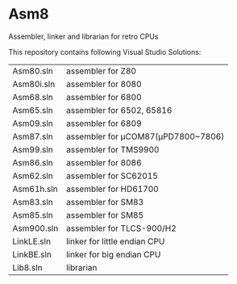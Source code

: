 Asm8
====

Assembler, linker and librarian for retro CPUs

This repository contains following Visual Studio Solutions:

|  |  |
| --- | --- |
|Asm80.sln|assembler for Z80|
|Asm80i.sln|assembler for 8080|
|Asm68.sln|assembler for 6800|
|Asm65.sln|assembler for 6502, 65816|
|Asm09.sln|assembler for 6809|
|Asm87.sln|assembler for μCOM87(μPD7800~7806)|
|Asm99.sln|assembler for TMS9900|
|Asm86.sln|assembler for 8086|
|Asm62.sln|assembler for SC62015|
|Asm61h.sln|assembler for HD61700|
|Asm83.sln|assembler for SM83|
|Asm85.sln|assembler for SM85|
|Asm900.sln|assembler for TLCS-900/H2|
|LinkLE.sln|linker for little endian CPU|
|LinkBE.sln|linker for big endian CPU|
|Lib8.sln|librarian|
